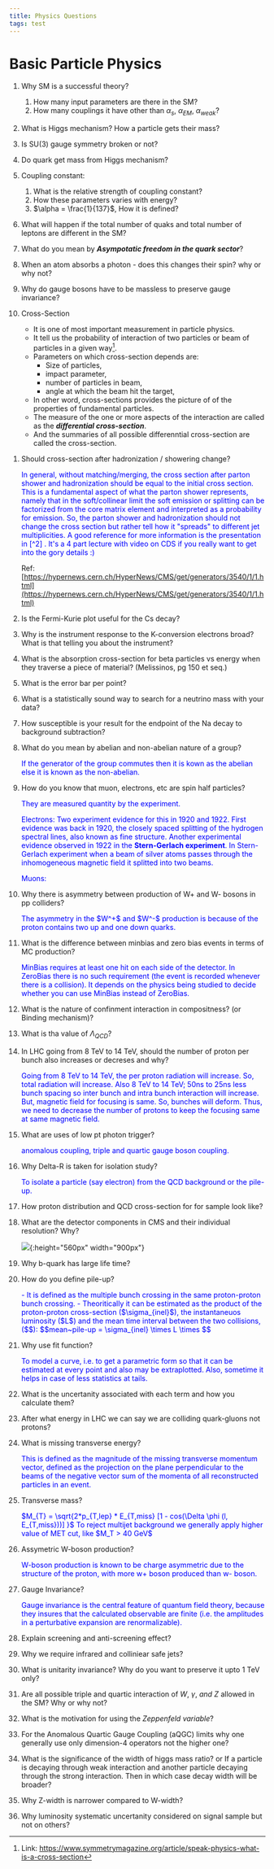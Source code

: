 ```yaml
---
title: Physics Questions
tags: test
---
```


# Basic Particle Physics

1. Why SM is a successful theory?
    1. How many input parameters are there in the SM? 
    2. How many couplings it have other than $\alpha_s,~\alpha_{EM},~\alpha_{weak}$?

1. What is Higgs mechanism? How a particle gets their mass?
2. Is SU(3) gauge symmetry broken or not?
3. Do quark get mass from Higgs mechanism?
4. Coupling constant:
    1. What is the relative strength of coupling constant?
    2. How these parameters varies with energy?
    3. $\alpha = \frac{1}{137}$, How it is defined?

1. What will happen if the total number of quaks and total number of leptons are different in the SM?
2. What do you mean by ***Asympotatic freedom in the quark sector***?
3. When an atom absorbs a photon - does this changes their spin? why or why not?
20. Why do gauge bosons have to be massless to preserve gauge invariance?

1. Cross-Section

    - It is one of most important measurement in particle physics.
    - It tell us the probability of interaction of two particles or beam of particles in a given way[^1].
    - Parameters on which cross-section depends are:
        - Size of particles,
        - impact parameter,
        - number of particles in beam,
        - angle at which the beam hit the target,
    - In other word, cross-sections provides the picture of of the properties of fundamental particles.
    - The measure of the one or more aspects of the interaction are called as the ***differential cross-section***.
    - And the summaries of all possible differenntial cross-section are called the cross-section.

[^1]:Link: https://www.symmetrymagazine.org/article/speak-physics-what-is-a-cross-section

1. Should cross-section after hadronization / showering change?

    <span style="color:blue"> 
    In general, without matching/merging, the cross section after parton shower and hadronization should be equal to the initial cross section. This is a fundamental aspect of what the parton shower represents, namely that in the soft/collinear limit the soft emission or splitting can be factorized from the core matrix element and interpreted as a probability for emission. So, the parton shower and hadronization should not change the cross section but rather tell how it "spreads" to different jet multiplicities. A good reference for more information is the presentation in [^2] . It's a 4 part lecture with video on CDS if you really want to get into the gory details :)
    </span>

    [^2]: Indico Link: https://indico.cern.ch/event/226365/contributions/1533462/

    Ref: [https://hypernews.cern.ch/HyperNews/CMS/get/generators/3540/1/1.html](https://hypernews.cern.ch/HyperNews/CMS/get/generators/3540/1/1.html)
    
10. Is the Fermi-Kurie plot useful for the Cs decay?
    <span style="color:blue">   </span>    

11. Why is the instrument response to the K-conversion electrons broad? What is that telling you about the instrument?
    <span style="color:blue">   </span>    

14. What is the absorption cross-section for beta particles vs energy when they traverse a piece of material? (Melissinos, pg 150 et seq.)
    <span style="color:blue">   </span>    

15. What is the error bar per point?
    <span style="color:blue">   </span>    

16. What is a statistically sound way to search for a neutrino mass with your  data?
    <span style="color:blue">   </span>    

17. How susceptible is your result for the endpoint of the Na decay to  background subtraction?
    <span style="color:blue">   </span>    

1. What do you mean by abelian and non-abelian nature of a group?

    <span style="color:blue">
        If the generator of the group commutes then it is kown as the abelian else it is known as the non-abelian.
    </span>    

2. How do you know that muon, electrons, etc are spin half particles?

    <span style="color:blue">
    They are measured quantity by the experiment.
    
    Electrons: Two experiment evidence for this in 1920 and 1922. First evidence was back in 1920, the closely spaced splitting of the hydrogen spectral lines, also known as fine structure. Another experimental evidence observed in 1922 in the **Stern-Gerlach experiment**. In Stern-Gerlach experiment when a beam of silver atoms passes through the inhomogeneous magnetic field it splitted into two beams.
    
    Muons:
    </span>

3. Why there is asymmetry between production of W+ and W- bosons in pp colliders?

    <span style="color:blue"> 
    The asymmetry in the $W^+$ and $W^-$ production is because of the proton contains two up and one down quarks. 
    </span>

4. What is the difference between minbias and zero bias events in terms of MC production?
    
    <span style="color:blue"> 
    MinBias requires at least one hit on each side of the detector. In ZeroBias there is no such requirement (the event is recorded whenever there is a collision). It depends on the physics being studied to decide whether you can use MinBias instead of ZeroBias.
    </span>

    <span style="color:red"> 


5. What is the nature of confinment interaction in compositness? (or Binding mechanism)?

    <span style="color:blue">       
    </span>

6. What is tha value of $\Lambda_{QCD}$?

    <span style="color:blue">      
    </span>


7. In LHC going from 8 TeV to 14 TeV, should the number of proton per bunch also increases or decreses and why?

    <span style="color:blue"> 
    Going from 8 TeV to 14 TeV, the per proton radiation will increase. So, total radiation will increase.
    </span>

    <span style="color:blue"> 
    Also 8 TeV to 14 TeV; 50ns to 25ns less bunch spacing so inter bunch and intra bunch interaction will increase. But, magnetic field for focusing is same. So, bunches will deform. Thus, we need to decrease the number of protons to keep the focusing same at same magnetic field.
    </span>
    
8. What are uses of low pt photon trigger?
    
    <span style="color:blue"> 
    anomalous coupling, triple and quartic gauge boson coupling.
    </span>
    
9. Why Delta-R is taken for isolation study?

    <span style="color:blue">
        To isolate a particle (say electron) from the QCD background or the pile-up.
    </span>

10. How proton distribution and QCD cross-section for for sample look like?

    <span style="color:blue">
    </span>

11. What are the detector components in CMS and their individual resolution? 
Why?
    
    ![](https://i.imgur.com/8eku8cS.png){:height="560px" width="900px"}

12. Why b-quark has large life time?
    
    <span style="color:blue">        
    </span>    


14. How do you define pile-up?
    
    <span style="color:blue">
        - It is defined as the multiple bunch crossing in the same proton-proton bunch crossing.
    </span>    

    <span style="color:blue">
        - Theoritically it can be estimated as the product of the proton-proton cross-section ($\sigma_{inel}$), the instantaneuos luminosity ($L$) and the mean time interval between the two collisions, ($<t>$): $$mean~pile-up = \sigma_{inel} \times L \times <t> $$
    </span>

15. Why use fit function?

    <span style="color:blue">
        To model a curve, i.e. to get a parametric form so that it can be estimated at every point and also may be extraplotted. Also, sometime it helps in case of less statistics at tails.
    </span>    

16. What is the uncertanity associated with each term and how you calculate 
them?
    
    <span style="color:blue">        
    </span>    

17. After what energy in LHC we can say we are colliding quark-gluons not 
protons?
    
    <span style="color:blue">    
    </span>    

18. What is missing transverse energy?

    <span style="color:blue"> 
    This is defined as the magnitude of the missing transverse momentum vector, defined as the projection on the plane perpendicular to the beams of the negative vector sum of the momenta of all reconstructed particles in an event.
    </span>

19. Transverse mass?

    <span style="color:blue"> 
    $M_{T} = \sqrt{2*p_{T,lep} * E_{T,miss} [1 - cos(\Delta \phi (l, E_{T,miss}))] }$ </span>  

    <span style="color:blue"> 
    To reject multijet background we generally apply higher value of MET cut, like $M_T > 40 GeV$</span>

20. Assymetric W-boson production?
    
    <span style="color:blue"> 
    W-boson production is known to be charge asymmetric due to the structure of the proton, with more w+ boson produced than w- boson.</span>

21. Gauge Invariance?

    <span style="color:blue"> 
    Gauge invariance is the central feature of quantum field theory, because they insures that the calculated observable are finite (i.e. the amplitudes in a perturbative expansion are renormalizable).
    </span>

23. Explain screening and anti-screening effect?

    <span style="color:blue">        
    </span>

24. Why we require infrared and colliniear safe jets?
    
    <span style="color:blue">        
    </span>    

25. What is unitarity invariance? Why do you want to preserve it upto 1 TeV only?

1. Are all possible triple and quartic interaction of $W,~\gamma,~and ~Z$ allowed in the SM? Why or why not?
1. What is the motivation for using the *Zeppenfeld variable*?
1. For the Anomalous Quartic Gauge Coupling (aQGC) limits why one generally use only dimension-4 operators not the higher one?
1. What is the significance of the width of higgs mass ratio? or If a particle is decaying through weak interaction and another particle decaying through the strong interaction. Then in which case decay width will be broader?
1. Why Z-width is narrower compared to W-width?
1. Why luminosity systematic uncertanity considered on signal sample but not on others?